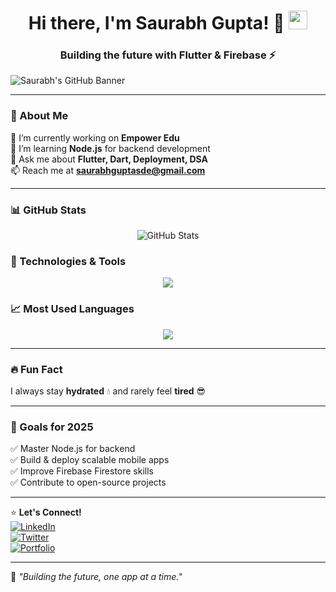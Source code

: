 <h1 align="center">
  Hi there, I'm Saurabh Gupta! 👋  
  <img src="https://media.giphy.com/media/hvRJCLFzcasrR4ia7z/giphy.gif" width="30px"/>
</h1>
<h3 align="center">Building the future with Flutter & Firebase ⚡</h3>

![Saurabh's GitHub Banner](https://user-images.githubusercontent.com/your-banner-image.png)

---

### 🚀 About Me  
🔭 I’m currently working on **Empower Edu**  
🌱 I’m learning **Node.js** for backend development  
💬 Ask me about **Flutter, Dart, Deployment, DSA**  
📫 Reach me at **[saurabhguptasde@gmail.com](mailto:saurabhguptasde@gmail.com)**  

---

### 📊 GitHub Stats  
<p align="center">
  <img src="https://github-readme-stats.vercel.app/api?username=SaurabhAlex&show_icons=true&theme=radical" alt="GitHub Stats" />
</p>

### 🚀 Technologies & Tools  
<p align="center">
  <img src="https://skillicons.dev/icons?i=flutter,dart,nodejs,firebase,github,git,figma,androidstudio,vscode" />
</p>

### 📈 Most Used Languages  
<p align="center">
  <img src="https://github-readme-stats.vercel.app/api/top-langs/?username=SaurabhAlex&layout=compact&theme=radical" />
</p>

---

### 🔥 Fun Fact  
I always stay **hydrated** 💧 and rarely feel **tired** 😎  

---

### 🎯 Goals for 2025  
✅ Master Node.js for backend  
✅ Build & deploy scalable mobile apps  
✅ Improve Firebase Firestore skills  
✅ Contribute to open-source projects  

---

⭐ **Let's Connect!**  
[![LinkedIn](https://img.shields.io/badge/-LinkedIn-blue?style=flat&logo=linkedin)](https://www.linkedin.com/in/saurabhguptasde/)  
[![Twitter](https://img.shields.io/badge/-Twitter-blue?style=flat&logo=twitter)](https://x.com/GuptaSaura93808)  
[![Portfolio](https://img.shields.io/badge/-Portfolio-black?style=flat&logo=web)](https://saurabhalex.github.io/Portfolio/)  

---

🚀 _"Building the future, one app at a time."_  
